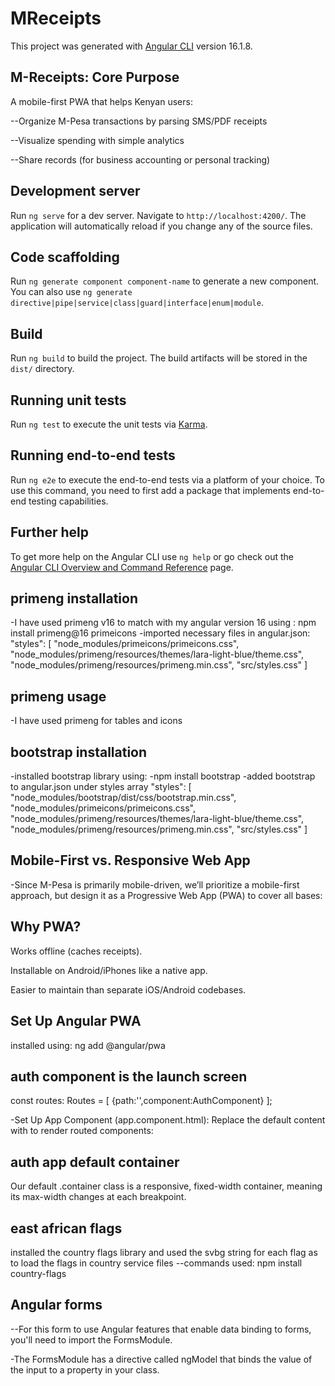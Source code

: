 # MReceipts

This project was generated with [Angular CLI](https://github.com/angular/angular-cli) version 16.1.8.

## M-Receipts: Core Purpose

A mobile-first PWA that helps Kenyan users:

--Organize M-Pesa transactions by parsing SMS/PDF receipts

--Visualize spending with simple analytics

--Share records (for business accounting or personal tracking)

## Development server

Run `ng serve` for a dev server. Navigate to `http://localhost:4200/`. The application will automatically reload if you change any of the source files.

## Code scaffolding

Run `ng generate component component-name` to generate a new component. You can also use `ng generate directive|pipe|service|class|guard|interface|enum|module`.

## Build

Run `ng build` to build the project. The build artifacts will be stored in the `dist/` directory.

## Running unit tests

Run `ng test` to execute the unit tests via [Karma](https://karma-runner.github.io).

## Running end-to-end tests

Run `ng e2e` to execute the end-to-end tests via a platform of your choice. To use this command, you need to first add a package that implements end-to-end testing capabilities.

## Further help

To get more help on the Angular CLI use `ng help` or go check out the [Angular CLI Overview and Command Reference](https://angular.io/cli) page.

## primeng installation

-I have used primeng v16 to match with my angular version 16 using : npm install primeng@16 primeicons
-imported necessary files in angular.json:
"styles": [
"node_modules/primeicons/primeicons.css",
"node_modules/primeng/resources/themes/lara-light-blue/theme.css",
"node_modules/primeng/resources/primeng.min.css",
"src/styles.css"
]

## primeng usage

-I have used primeng for tables and icons

## bootstrap installation

-installed bootstrap library using:
-npm install bootstrap
-added bootstrap to angular.json under styles array
"styles": [
"node_modules/bootstrap/dist/css/bootstrap.min.css",
"node_modules/primeicons/primeicons.css",
"node_modules/primeng/resources/themes/lara-light-blue/theme.css",
"node_modules/primeng/resources/primeng.min.css",
"src/styles.css"
]

## Mobile-First vs. Responsive Web App

-Since M-Pesa is primarily mobile-driven, we’ll prioritize a mobile-first approach, but design it as a Progressive Web App (PWA) to cover all bases:

## Why PWA?

Works offline (caches receipts).

Installable on Android/iPhones like a native app.

Easier to maintain than separate iOS/Android codebases.

## Set Up Angular PWA

installed using: ng add @angular/pwa

## auth component is the launch screen

const routes: Routes = [
{path:'',component:AuthComponent}
];

-Set Up App Component (app.component.html):
Replace the default content with <router-outlet> to render routed components:

<!-- app.component.html -->

<router-outlet></router-outlet>

## auth app default container

Our default .container class is a responsive, fixed-width container, meaning its max-width changes at each breakpoint.

## east african flags

installed the country flags library and used the svbg string for each flag as to load the flags in country service files
--commands used: npm install country-flags

## Angular forms

--For this form to use Angular features that enable
data binding to forms, you'll need to import the FormsModule.

-The FormsModule has a directive called ngModel that binds
the value of the input to a property in your class.
